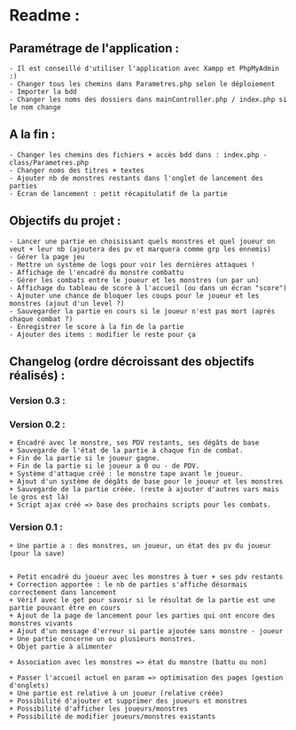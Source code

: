 # Readme :


## Paramétrage de l'application :


    - Il est conseillé d'utiliser l'application avec Xampp et PhpMyAdmin :)
    - Changer tous les chemins dans Parametres.php selon le déploiement
    - Importer la bdd
    - Changer les noms des dossiers dans mainController.php / index.php si le nom change

## A la fin :
    - Changer les chemins des fichiers + accès bdd dans : index.php - class/Parametres.php
    - Changer noms des titres + textes
    - Ajouter nb de monstres restants dans l'onglet de lancement des parties
    - Écran de lancement : petit récapitulatif de la partie


## Objectifs du projet :



    - Lancer une partie en choisissant quels monstres et quel joueur on veut + leur nb (ajoutera des pv et marquera comme grp les ennemis)
    - Gérer la page jeu
    - Mettre un système de logs pour voir les dernières attaques !
    - Affichage de l'encadré du monstre combattu
    - Gérer les combats entre le joueur et les monstres (un par un)
    - Affichage du tableau de score à l'accueil (ou dans un écran "score")
    - Ajouter une chance de bloquer les coups pour le joueur et les monstres (ajout d'un level ?)
    - Sauvegarder la partie en cours si le joueur n'est pas mort (après chaque combat ?)
    - Enregistrer le score à la fin de la partie
    - Ajouter des items : modifier le reste pour ça





## Changelog (ordre décroissant des objectifs réalisés) :

### Version 0.3 :


### Version 0.2 :

    + Encadré avec le monstre, ses PDV restants, ses dégâts de base
    + Sauvegarde de l'état de la partie à chaque fin de combat.
    + Fin de la partie si le joueur gagne.
    + Fin de la partie si le joueur a 0 ou - de PDV.
    + Système d'attaque créé : le monstre tape avant le joueur.
    + Ajout d'un système de dégâts de base pour le joueur et les monstres
    + Sauvegarde de la partie créée. (reste à ajouter d'autres vars mais le gros est là)
    + Script ajax créé => base des prochains scripts pour les combats.



### Version 0.1 :


    + Une partie a : des monstres, un joueur, un état des pv du joueur (pour la save)


    + Petit encadré du joueur avec les monstres à tuer + ses pdv restants
    + Correction apportée : le nb de parties s'affiche désormais correctement dans lancement
    + Vérif avec le get pour savoir si le résultat de la partie est une partie pouvant être en cours
    + Ajout de la page de lancement pour les parties qui ont encore des monstres vivants
    + Ajout d'un message d'erreur si partie ajoutée sans monstre - joueur
    + Une partie concerne un ou plusieurs monstres.
    + Objet partie à alimenter

    + Association avec les monstres => état du monstre (battu ou non)

    + Passer l'accueil actuel en param => optimisation des pages (gestion d'onglets)
    + Une partie est relative à un joueur (relative créée)
    + Possibilité d'ajouter et supprimer des joueurs et monstres
    + Possibilité d'afficher les joueurs/monstres
    + Possibilité de modifier joueurs/monstres existants



